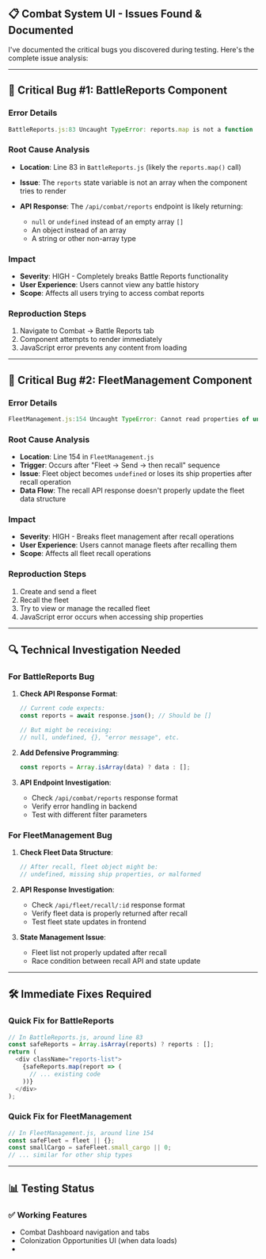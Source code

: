 ## 📋 __Combat System UI - Issues Found & Documented__

I've documented the critical bugs you discovered during testing. Here's the complete issue analysis:

---

## 🚨 __Critical Bug #1: BattleReports Component__

### __Error Details__

```javascript
BattleReports.js:83 Uncaught TypeError: reports.map is not a function
```

### __Root Cause Analysis__

- __Location__: Line 83 in `BattleReports.js` (likely the `reports.map()` call)

- __Issue__: The `reports` state variable is not an array when the component tries to render

- __API Response__: The `/api/combat/reports` endpoint is likely returning:

  - `null` or `undefined` instead of an empty array `[]`
  - An object instead of an array
  - A string or other non-array type

### __Impact__

- __Severity__: HIGH - Completely breaks Battle Reports functionality
- __User Experience__: Users cannot view any battle history
- __Scope__: Affects all users trying to access combat reports

### __Reproduction Steps__

1. Navigate to Combat → Battle Reports tab
2. Component attempts to render immediately
3. JavaScript error prevents any content from loading

---

## 🚨 __Critical Bug #2: FleetManagement Component__

### __Error Details__

```javascript
FleetManagement.js:154 Uncaught TypeError: Cannot read properties of undefined (reading 'small_cargo')
```

### __Root Cause Analysis__

- __Location__: Line 154 in `FleetManagement.js`
- __Trigger__: Occurs after "Fleet → Send → then recall" sequence
- __Issue__: Fleet object becomes `undefined` or loses its ship properties after recall operation
- __Data Flow__: The recall API response doesn't properly update the fleet data structure

### __Impact__

- __Severity__: HIGH - Breaks fleet management after recall operations
- __User Experience__: Users cannot manage fleets after recalling them
- __Scope__: Affects all fleet recall operations

### __Reproduction Steps__

1. Create and send a fleet
2. Recall the fleet
3. Try to view or manage the recalled fleet
4. JavaScript error occurs when accessing ship properties

---

## 🔍 __Technical Investigation Needed__

### __For BattleReports Bug__

1. __Check API Response Format__:

   ```javascript
   // Current code expects:
   const reports = await response.json(); // Should be []

   // But might be receiving:
   // null, undefined, {}, "error message", etc.
   ```

2. __Add Defensive Programming__:

   ```javascript
   const reports = Array.isArray(data) ? data : [];
   ```

3. __API Endpoint Investigation__:

   - Check `/api/combat/reports` response format
   - Verify error handling in backend
   - Test with different filter parameters

### __For FleetManagement Bug__

1. __Check Fleet Data Structure__:

   ```javascript
   // After recall, fleet object might be:
   // undefined, missing ship properties, or malformed
   ```

2. __API Response Investigation__:

   - Check `/api/fleet/recall/:id` response format
   - Verify fleet data is properly returned after recall
   - Test fleet state updates in frontend

3. __State Management Issue__:

   - Fleet list not properly updated after recall
   - Race condition between recall API and state update

---

## 🛠️ __Immediate Fixes Required__

### __Quick Fix for BattleReports__

```javascript
// In BattleReports.js, around line 83
const safeReports = Array.isArray(reports) ? reports : [];
return (
  <div className="reports-list">
    {safeReports.map(report => (
      // ... existing code
    ))}
  </div>
);
```

### __Quick Fix for FleetManagement__

```javascript
// In FleetManagement.js, around line 154
const safeFleet = fleet || {};
const smallCargo = safeFleet.small_cargo || 0;
// ... similar for other ship types
```

---

## 📊 __Testing Status__

### __✅ Working Features__

- Combat Dashboard navigation and tabs
- Colonization Opportunities UI (when data loads)
-
